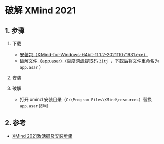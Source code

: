 # 破解 XMind 2021

## 1. 步骤

1. 下载

    * [安装包（XMind-for-Windows-64bit-11.1.2-202111071931.exe）](https://dl2.xmind.cn/XMind-for-Windows-64bit-11.1.2-202111071931.exe)
    * [破解文件（app.asar）](https://pan.baidu.com/s/1R-BHjc4Yrf13YM8Cx3tVrg)（百度网盘提取码 `3itj `，下载后将文件重命名为 `app.asar` ）

2. 安装

3. 破解

    * 打开 xmind 安装目录（`C:\Program Files\XMind\resources`）替换 `app.asar` 即可


## 2. 参考

* [XMind 2021激活码及安装步骤](https://www.jb51.net/article/231176.htm)